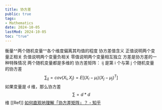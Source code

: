 ```yaml
---
title: 协方差
public: true
tags:
- Mathematics
date: 2024-10-05
lastMod: 2024-10-05
toc: "true"
---
```


衡量^^两个随机变量^^各个维度偏离其均值的程度
协方差值含义
正值说明两个变量正相关
负值说明两个变量负相关
零值说明两个变量相互独立
方差是协方差的一种特殊情况
两个随机变量都是多维的
协方差矩阵：
ij 是第 i 个与第 j 个随机变量的协方差
$$\sum _{ij}=cov (X_i,X_j)=E[(X_i-\mu_i)(X_j - \mu_j)^T]$$
如果变量是 d 维，那么协方差 $$\sum = d * d$$ 维
[[Ref]]
[如何直观地理解「协方差矩阵」？ - 知乎](https://zhuanlan.zhihu.com/p/37609917)